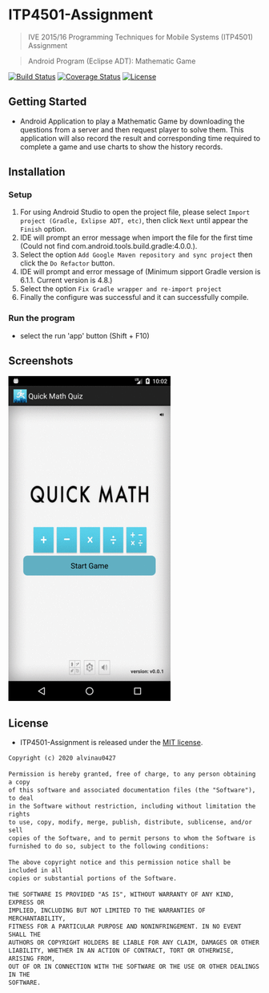# ITP4501-Assignment
> IVE 2015/16 Programming Techniques for Mobile Systems (ITP4501) Assignment

> Android Program (Eclipse ADT): Mathematic Game

[![Build Status](http://img.shields.io/travis/badges/badgerbadgerbadger.svg?style=flat-square)](https://travis-ci.org/badges/badgerbadgerbadger)
[![Coverage Status](http://img.shields.io/coveralls/badges/badgerbadgerbadger.svg?style=flat-square)](https://coveralls.io/r/badges/badgerbadgerbadger)
[![License](http://img.shields.io/:license-mit-blue.svg?style=flat-square)](http://badges.mit-license.org)

## Getting Started
- Android Application to play a Mathematic Game by downloading the questions from a server and then request player to solve them. This application will also record the result and corresponding time required to complete a game and use charts to show the history records.

## Installation

### Setup
1. For using Android Studio to open the project file, please select `Import project (Gradle, Exlipse ADT, etc)`, then click `Next` until appear the `Finish` option.
2. IDE will prompt an error message when import the file for the first time (Could not find com.android.tools.build.gradle:4.0.0.).
3. Select the option `Add Google Maven repository and sync project` then click the `Do Refactor` button.
4. IDE will prompt and error message of (Minimum sipport Gradle version is 6.1.1. Current version is 4.8.)
5. Select the option `Fix Gradle wrapper and re-import project`
6. Finally the configure was successful and it can successfully compile.

### Run the program
- select the run 'app' button (Shift + F10)

## Screenshots
![image](https://github.com/alvinau0427/ITP4501-Assignment/blob/master/doc/demo.gif)

## License
- ITP4501-Assignment is released under the [MIT license](https://opensource.org/licenses/MIT).
```
Copyright (c) 2020 alvinau0427

Permission is hereby granted, free of charge, to any person obtaining a copy
of this software and associated documentation files (the "Software"), to deal
in the Software without restriction, including without limitation the rights
to use, copy, modify, merge, publish, distribute, sublicense, and/or sell
copies of the Software, and to permit persons to whom the Software is
furnished to do so, subject to the following conditions:

The above copyright notice and this permission notice shall be included in all
copies or substantial portions of the Software.

THE SOFTWARE IS PROVIDED "AS IS", WITHOUT WARRANTY OF ANY KIND, EXPRESS OR
IMPLIED, INCLUDING BUT NOT LIMITED TO THE WARRANTIES OF MERCHANTABILITY,
FITNESS FOR A PARTICULAR PURPOSE AND NONINFRINGEMENT. IN NO EVENT SHALL THE
AUTHORS OR COPYRIGHT HOLDERS BE LIABLE FOR ANY CLAIM, DAMAGES OR OTHER
LIABILITY, WHETHER IN AN ACTION OF CONTRACT, TORT OR OTHERWISE, ARISING FROM,
OUT OF OR IN CONNECTION WITH THE SOFTWARE OR THE USE OR OTHER DEALINGS IN THE
SOFTWARE.
```
